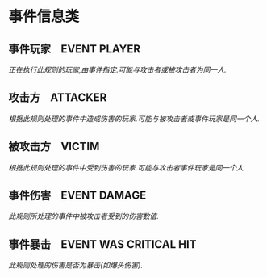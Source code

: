 # 事件信息类

## 事件玩家    EVENT PLAYER

_正在执行此规则的玩家,由事件指定.可能与攻击者或被攻击者为同一人._



## 攻击方    ATTACKER
_根据此规则处理的事件中造成伤害的玩家.可能与被攻击者或事件玩家是同一个人._ 



## 被攻击方    VICTIM
_根据此规则处理的事件中受到伤害的玩家.可能与攻击者事件玩家是同一个人._ 



## 事件伤害    EVENT DAMAGE

_此规则所处理的事件中被攻击者受到的伤害数值._



## 事件暴击    EVENT WAS CRITICAL HIT

_此规则处理的伤害是否为暴击(如爆头伤害)._



